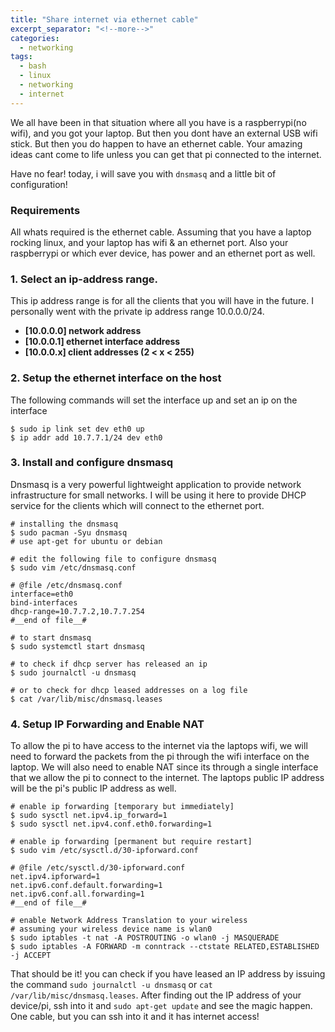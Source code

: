 ```yaml
---
title: "Share internet via ethernet cable"
excerpt_separator: "<!--more-->"
categories:
  - networking
tags:
  - bash
  - linux
  - networking
  - internet
---
```


We all have been in that situation where all you have is a raspberrypi(no wifi), and you got your laptop. But then you dont have an external USB wifi stick. But then you do happen to have an ethernet cable. Your amazing ideas cant come to life unless you can get that pi connected to the internet.

Have no fear! today, i will save you with `dnsmasq` and a little bit of configuration!

### Requirements
All whats required is the ethernet cable. Assuming that you have a laptop rocking linux, and your laptop has wifi & an ethernet port. Also your raspberrypi or which ever device, has power and an ethernet port as well.

### 1. Select an ip-address range.
This ip address range is for all the clients that you will have in the future. I personally went with the private ip address range 10.0.0.0/24.
  * **[10.0.0.0] network address**
  * **[10.0.0.1] ethernet interface address**
  * **[10.0.0.x] client addresses (2 < x < 255)**

### 2. Setup the ethernet interface on the host
The following commands will set the interface up and set an ip on the interface
```shell
$ sudo ip link set dev eth0 up
$ ip addr add 10.7.7.1/24 dev eth0
```

### 3. Install and configure dnsmasq
Dnsmasq is a very powerful lightweight application to provide network infrastructure for small networks. I will be using it here to provide DHCP service for the clients which will connect to the ethernet port.
```shell
# installing the dnsmasq
$ sudo pacman -Syu dnsmasq
# use apt-get for ubuntu or debian

# edit the following file to configure dnsmasq
$ sudo vim /etc/dnsmasq.conf

# @file /etc/dnsmasq.conf
interface=eth0
bind-interfaces
dhcp-range=10.7.7.2,10.7.7.254
#__end of file__#

# to start dnsmasq
$ sudo systemctl start dnsmasq

# to check if dhcp server has released an ip
$ sudo journalctl -u dnsmasq

# or to check for dhcp leased addresses on a log file
$ cat /var/lib/misc/dnsmasq.leases
```

### 4. Setup IP Forwarding and Enable NAT
To allow the pi to have access to the internet via the laptops wifi, we will need to forward the packets from the pi through the wifi interface on the laptop. We will also need to enable NAT since its through a single interface that we allow the pi to connect to the internet. The laptops public IP address will be the pi's public IP address as well.
```shell
# enable ip forwarding [temporary but immediately]
$ sudo sysctl net.ipv4.ip_forward=1
$ sudo sysctl net.ipv4.conf.eth0.forwarding=1

# enable ip forwarding [permanent but require restart]
$ sudo vim /etc/sysctl.d/30-ipforward.conf

# @file /etc/sysctl.d/30-ipforward.conf
net.ipv4.ipforward=1
net.ipv6.conf.default.forwarding=1
net.ipv6.conf.all.forwarding=1
#__end of file__#

# enable Network Address Translation to your wireless
# assuming your wireless device name is wlan0
$ sudo iptables -t nat -A POSTROUTING -o wlan0 -j MASQUERADE
$ sudo iptables -A FORWARD -m conntrack --ctstate RELATED,ESTABLISHED -j ACCEPT
```

That should be it! you can check if you have leased an IP address by issuing the command `sudo journalctl -u dnsmasq` or `cat /var/lib/misc/dnsmasq.leases`. After finding out the IP address of your device/pi, ssh into it and `sudo apt-get update` and see the magic happen. One cable, but you can ssh into it and it has internet access!
